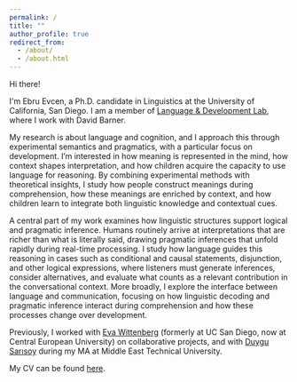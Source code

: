 ```yaml
---
permalink: /
title: ""
author_profile: true
redirect_from: 
  - /about/
  - /about.html
---
```


Hi there!

I'm Ebru Evcen, a Ph.D. candidate in Linguistics at the University of California, San Diego. I am a member of [Language & Development Lab](https://ladlab.ucsd.edu), where I work with David Barner. 

My research is about language and cognition, and I approach this through experimental semantics and pragmatics, with a particular focus on development. I’m interested in how meaning is represented in the mind, how context shapes interpretation, and how children acquire the capacity to use language for reasoning. By combining experimental methods with theoretical insights, I study how people construct meanings during comprehension, how these meanings are enriched by context, and how children learn to integrate both linguistic knowledge and contextual cues.

A central part of my work examines how linguistic structures support logical and pragmatic inference. Humans routinely arrive at interpretations that are richer than what is literally said, drawing pragmatic inferences that unfold rapidly during real-time processing. I study how language guides this reasoning in cases such as conditional and causal statements, disjunction, and other logical expressions, where listeners must generate inferences, consider alternatives, and evaluate what counts as a relevant contribution in the conversational context. More broadly, I explore the interface between language and communication, focusing on how linguistic decoding and pragmatic inference interact during comprehension and how these processes change over development.

Previously, I worked with [Eva Wittenberg](https://lcl.ceu.edu) (formerly at UC San Diego, now at Central European University) on collaborative projects, and with [Duygu Sarısoy](https://langcog.metu.edu.tr) during my MA at Middle East Technical University.

My CV can be found <a href="https://ebruevcen.github.io/files/EbruEvcen_CV.pdf" target="_blank">here</a>.







